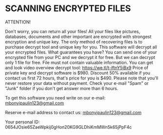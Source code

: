 # SCANNING ENCRYPTED FILES 
ATTENTION!

Don't worry, you can return all your files!
All your files like pictures, databases, documents and other important are encrypted with strongest encryption and unique key.
The only method of recovering files is to purchase decrypt tool and unique key for you.
This software will decrypt all your encrypted files.
What guarantees you have?
You can send one of your encrypted file from your PC and we decrypt it for free.
But we can decrypt only 1 file for free. File must not contain valuable information.
You can get and look video overview decrypt tool:
https://we.tl/t-iftnY5iBx9
Price of private key and decrypt software is $980.
Discount 50% available if you contact us first 72 hours, that's price for you is $490.
Please note that you'll never restore your data without payment.
Check your e-mail "Spam" or "Junk" folder if you don't get answer more than 6 hours.


To get this software you need write on our e-mail:
mbonyipaulin123@gmail.com

Reserve e-mail address to contact us:
mbonyipaulin123@gmail.com

Your personal ID:
0654JOsie65ZaeWpkij0gHon20KG9GLDhiKmMWn5k65jPpF4c
